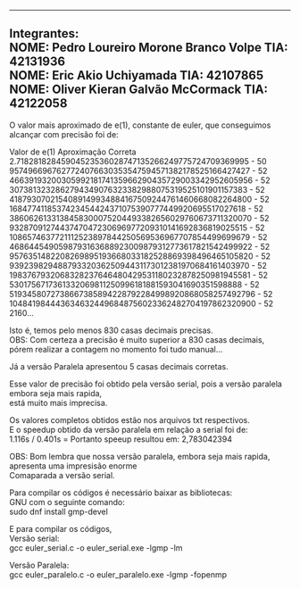 -----------------------------------------------------------  
  Integrantes:   
  NOME: Pedro Loureiro Morone Branco Volpe TIA: 42131936  
  NOME: Eric Akio Uchiyamada TIA: 42107865  
  NOME: Oliver Kieran Galvão McCormack TIA: 42122058  
-----------------------------------------------------------  
O valor mais aproximado de e(1), constante de euler, que conseguimos alcançar com precisão foi de:   
  
Valor de e(1)                                          Aproximação Correta    
2.71828182845904523536028747135266249775724709369995   - 50    
9574966967627724076630353547594571382178525166427427   - 52    
4663919320030599218174135966290435729003342952605956   - 52    
3073813232862794349076323382988075319525101901157383   - 52    
4187930702154089149934884167509244761460668082264800   - 52  
1684774118537423454424371075390777449920695517027618   - 52  
3860626133138458300075204493382656029760673711320070   - 52  
9328709127443747047230696977209310141692836819025515   - 52  
1086574637721112523897844250569536967707854499699679   - 52  
4686445490598793163688923009879312773617821542499922   - 52  
9576351482208269895193668033182528869398496465105820   - 52  
9392398294887933203625094431173012381970684161403970   - 52  
1983767932068328237646480429531180232878250981945581   - 52  
5301756717361332069811250996181881593041690351598888   - 52  
5193458072738667385894228792284998920868058257492796   - 52  
1048419844436346324496848756023362482704197862320900   - 52  
2160...  

Isto é, temos pelo menos 830 casas decimais precisas.   
OBS: Com certeza a precisão é muito superior a 830 casas decimais,  
pórem realizar a contagem no momento foi tudo manual...   
  
Já a versão Paralela apresentou 5 casas decimais corretas.    
  
Esse valor de precisão foi obtido pela versão serial, pois a versão paralela embora seja mais rapida,  
está muito mais imprecisa.  
  
Os valores completos obtidos estão nos arquivos txt respectivos.    
E o speedup obtido da versão paralela em relação a serial foi de:   
1.116s / 0.401s = Portanto speeup resultou em: 2,783042394  
  
  
OBS: Bom lembra que nossa versão paralela, embora seja mais rapida, apresenta uma impresisão enorme  
Comaparada a versão serial.   
  
Para compilar os códigos é necessário baixar as bibliotecas:   
GNU com o seguinte comando:   
sudo dnf install gmp-devel  
  
E para compilar os códigos,   
Versão serial:   
gcc euler_serial.c -o euler_serial.exe -lgmp -lm  
  
Versão Paralela:   
gcc euler_paralelo.c -o euler_paralelo.exe -lgmp -fopenmp  
  
